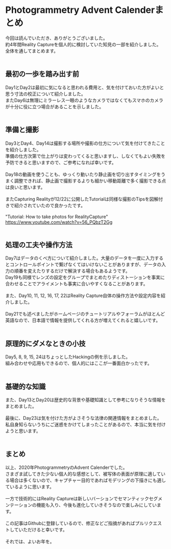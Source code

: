 # Photogrammetry Advent Calenderまとめ
今回は読んでいただき、ありがとうございました。<br>
約4年間Reality Captureを個人的に検討していた知見の一部を紹介しました。<br>
全体を通してまとめます。<br>
<br>
## 最初の一歩を踏み出す前
Day1とDay2は最初に気になると思われる費用と、気を付けておいた方がよいと思う寸法の校正について紹介しました。<br>
またDay6は無理にミラーレス一眼のようなカメラではなくてもスマホのカメラが十分に役に立つ場合があることを示しました。<br>
<br>
## 準備と撮影
Day3とDay4、Day14は撮影する場所や撮影の仕方について気を付けてきたことを紹介しました。<br>
準備の仕方次第で仕上がりは変わってくると思いますし、しなくてもよい失敗を予防できると思いますので、ご参考になれば幸いです。<br>
<br>
Day18の動画を使うことも、ゆっくり動いたり静止画を切り出すタイミングをうまく調整できれば、静止画で撮影するよりも細かい移動距離で多く撮影できる点は良いと思います。<br>
<br>
またCapturing Realityが12/22に公開したTutorialは同様な撮影のTipsを図解付きで紹介されていたので良かったです。<br><br>
"Tutorial: How to take photos for RealityCapture"<br>
https://www.youtube.com/watch?v=56_PQbzT2Gg
<br><br>
## 処理の工夫や操作方法
Day7はデータのくべ方について紹介しました。大量のデータを一度に入力するとコントロールポイントで繋げなくてはいけないことがありますが、データの入力の順番を変えたりするだけで解決する場合もあるようです。<br>
Day19も同様でレンズの設定をグループでまとめたりディストーションを事実に合わせることでアライメントも事実に合いやすくなることがあります。<br><br>
また、Day10, 11, 12, 16, 17, 22はReality Capture自体の操作方法や設定内容を紹介しました。<br><br>
Day21でも述べましたがホームページのチュートリアルやフォーラムがほとんど英語なので、日本語で情報を提供してくれる方が増えてくれると嬉しいです。<br>
<br>
## 原理的にダメなときの小技
Day5, 8, 9, 15, 24はちょっとしたHackingの例を示しました。<br>
組み合わせや応用もできるので、個人的にはここが一番面白かったです。<br>
<br>
## 基礎的な知識
また、Day13とDay20は歴史的な背景や基礎知識として参考になりそうな情報をまとめました。<br><br>
最後に、Day23は気を付けた方がよさそうな法律の関連情報をまとめました。<br>
私自身知らないうちにご迷惑をかけてしまったことがあるので、本当に気を付けようと思います。<br>
<br>
## まとめ
以上、2020年PhotogrammetryのAdvent Calenderでした。<br>
さまざま試してきた少ない個人的な感想として、被写体の表面が原理に適している場合は多くないので、キャプチャー目的であればモデリングの下描きにも適しているように思います。<br>
<br>
一方で技術的にはReality Captureは新しいバーションでセマンティックセグメンテーションの機能も入り、今後も進化していきそうなので楽しみにしています。<br>
<br>
この記事はGithubに登録しているので、修正などご指摘があればプルリクエストしていただけると幸いです。<br>
<br>
それでは、よいお年を。<br>
